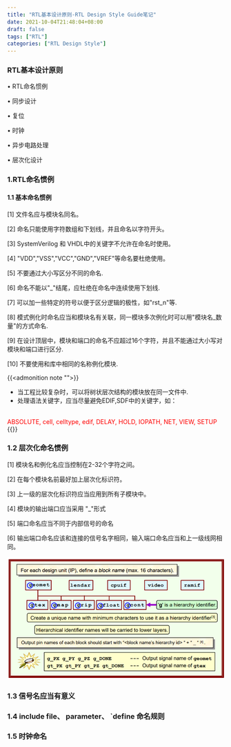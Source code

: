 ```yaml
---
title: "RTL基本设计原则-RTL Design Style Guide笔记"
date: 2021-10-04T21:48:04+08:00
draft: false
tags: ["RTL"]
categories: ["RTL Design Style"]
---
```


### RTL基本设计原则
&bull; RTL命名惯例

&bull; 同步设计

&bull; 复位

&bull; 时钟

&bull; 异步电路处理

&bull; 层次化设计


### 1.RTL命名惯例

#### 1.1 基本命名惯例

[1] 文件名应与模块名同名。

[2] 命名只能使用字符数组和下划线，并且命名以字符开头。

[3] SystemVerilog 和 VHDL中的关键字不允许在命名时使用。

[4] "VDD","VSS","VCC","GND","VREF"等命名要杜绝使用。

[5] 不要通过大小写区分不同的命名.

[6] 命名不能以"_"结尾，应杜绝在命名中连续使用下划线.

[7] 可以加一些特定的符号以便于区分逻辑的极性，如"rst_n"等.

[8] 模式例化时命名应当和模块名有关联，同一模块多次例化时可以用"模块名_数量"的方式命名.

[9] 在设计顶层中，模块和端口的命名不应超过16个字符，并且不能通过大小写对模块和端口进行区分.

[10] 不要使用和库中相同的名称例化模块.

{{<admonition note "">}}
* 当工程比较复杂时，可以将树状层次结构的模块放在同一文件中.
* 处理语法关键字，应当尽量避免EDIF,SDF中的关键字，如：
<br>
    <font color=red>ABSOLUTE, cell, celltype, edif, DELAY, HOLD, IOPATH, NET, VIEW, SETUP</font>
{{</admonition>}}
<br>

### 1.2 层次化命名惯例

[1] 模块名和例化名应当控制在2-32个字符之间。

[2] 在每个模块名前最好加上层次化标识符。

[3] 上一级的层次化标识符应当应用到所有子模块中。

[4] 模块的输出端口应当采用 "<hierarchy identification character>_<xxxx>"形式

[5] 端口命名应当不同于内部信号的命名

[6] 输出端口命名应该和连接的信号名字相同，输入端口命名应当和上一级线网相同。

!["hierarchy_naming"](/images/RTL_DESIGN_STYLE/naming.png)

### 1.3 信号名应当有意义


### 1.4 include file、 parameter、 `define 命名规则


### 1.5 时钟命名


